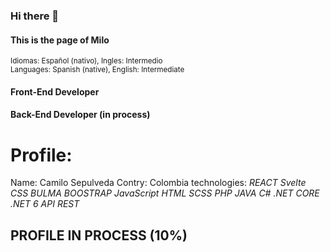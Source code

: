 ### Hi there 👋

#### This is the page of Milo
<sup>Idiomas: Español (nativo), Ingles: Intermedio</sup><br>
<sup>Languages: Spanish (native), English: Intermediate</sup>

#### Front-End Developer 
#### Back-End Developer (in process)

# Profile: 
Name: Camilo Sepulveda
Contry: Colombia
technologies:
*REACT*
*Svelte*
*CSS*
*BULMA*
*BOOSTRAP*
*JavaScript*
*HTML*
*SCSS*
*PHP*
*JAVA*
*C#*
*.NET CORE*
*.NET 6*
*API REST*


## PROFILE IN PROCESS (10%)




<!--
**Camilosm20/Camilosm20** is a ✨ _special_ ✨ repository because its `README.md` (this file) appears on your GitHub profile.

Here are some ideas to get you started:

- 🔭 I’m currently working on ...
- 🌱 I’m currently learning ...
- 👯 I’m looking to collaborate on ...
- 🤔 I’m looking for help with ...
- 💬 Ask me about ...
- 📫 How to reach me: ...
- 😄 Pronouns: ...
- ⚡ Fun fact: ...
-->
